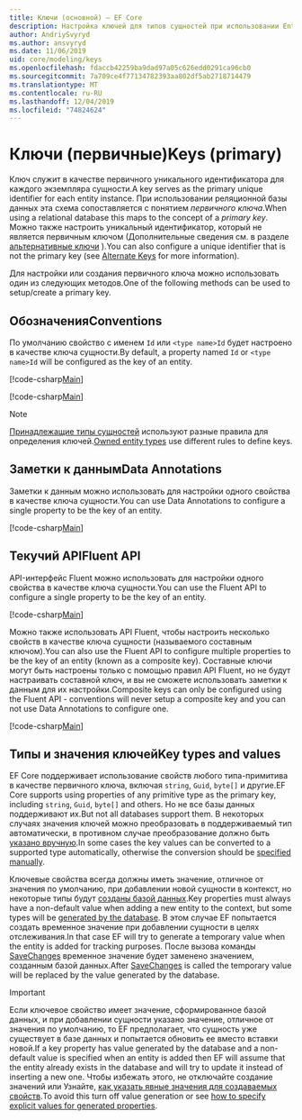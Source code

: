 ```yaml
---
title: Ключи (основной) — EF Core
description: Настройка ключей для типов сущностей при использовании Entity Framework Core
author: AndriySvyryd
ms.author: ansvyryd
ms.date: 11/06/2019
uid: core/modeling/keys
ms.openlocfilehash: fdaccb42259ba9dad97a05c626edd0291ca96cb0
ms.sourcegitcommit: 7a709ce4f77134782393aa802df5ab2718714479
ms.translationtype: MT
ms.contentlocale: ru-RU
ms.lasthandoff: 12/04/2019
ms.locfileid: "74824624"
---
```

# <a name="keys-primary"></a><span data-ttu-id="b0bf7-103">Ключи (первичные)</span><span class="sxs-lookup"><span data-stu-id="b0bf7-103">Keys (primary)</span></span>

<span data-ttu-id="b0bf7-104">Ключ служит в качестве первичного уникального идентификатора для каждого экземпляра сущности.</span><span class="sxs-lookup"><span data-stu-id="b0bf7-104">A key serves as the primary unique identifier for each entity instance.</span></span> <span data-ttu-id="b0bf7-105">При использовании реляционной базы данных эта схема сопоставляется с понятием *первичного ключа*.</span><span class="sxs-lookup"><span data-stu-id="b0bf7-105">When using a relational database this maps to the concept of a *primary key*.</span></span> <span data-ttu-id="b0bf7-106">Можно также настроить уникальный идентификатор, который не является первичным ключом (Дополнительные сведения см. в разделе [альтернативные ключи](alternate-keys.md) ).</span><span class="sxs-lookup"><span data-stu-id="b0bf7-106">You can also configure a unique identifier that is not the primary key (see [Alternate Keys](alternate-keys.md) for more information).</span></span>

<span data-ttu-id="b0bf7-107">Для настройки или создания первичного ключа можно использовать один из следующих методов.</span><span class="sxs-lookup"><span data-stu-id="b0bf7-107">One of the following methods can be used to setup/create a primary key.</span></span>

## <a name="conventions"></a><span data-ttu-id="b0bf7-108">Обозначения</span><span class="sxs-lookup"><span data-stu-id="b0bf7-108">Conventions</span></span>

<span data-ttu-id="b0bf7-109">По умолчанию свойство с именем `Id` или `<type name>Id` будет настроено в качестве ключа сущности.</span><span class="sxs-lookup"><span data-stu-id="b0bf7-109">By default, a property named `Id` or `<type name>Id` will be configured as the key of an entity.</span></span>

[!code-csharp[Main](../../../samples/core/Modeling/Conventions/KeyId.cs?name=KeyId&highlight=3)]

[!code-csharp[Main](../../../samples/core/Modeling/Conventions/KeyTypeNameId.cs?name=KeyId&highlight=3)]

> [!NOTE]
> <span data-ttu-id="b0bf7-110">[Принадлежащие типы сущностей](xref:core/modeling/owned-entities) используют разные правила для определения ключей.</span><span class="sxs-lookup"><span data-stu-id="b0bf7-110">[Owned entity types](xref:core/modeling/owned-entities) use different rules to define keys.</span></span>

## <a name="data-annotations"></a><span data-ttu-id="b0bf7-111">Заметки к данным</span><span class="sxs-lookup"><span data-stu-id="b0bf7-111">Data Annotations</span></span>

<span data-ttu-id="b0bf7-112">Заметки к данным можно использовать для настройки одного свойства в качестве ключа сущности.</span><span class="sxs-lookup"><span data-stu-id="b0bf7-112">You can use Data Annotations to configure a single property to be the key of an entity.</span></span>

[!code-csharp[Main](../../../samples/core/Modeling/DataAnnotations/KeySingle.cs?highlight=13)]

## <a name="fluent-api"></a><span data-ttu-id="b0bf7-113">Текучий API</span><span class="sxs-lookup"><span data-stu-id="b0bf7-113">Fluent API</span></span>

<span data-ttu-id="b0bf7-114">API-интерфейс Fluent можно использовать для настройки одного свойства в качестве ключа сущности.</span><span class="sxs-lookup"><span data-stu-id="b0bf7-114">You can use the Fluent API to configure a single property to be the key of an entity.</span></span>

[!code-csharp[Main](../../../samples/core/Modeling/FluentAPI/KeySingle.cs?highlight=11,12)]

<span data-ttu-id="b0bf7-115">Можно также использовать API Fluent, чтобы настроить несколько свойств в качестве ключа сущности (называемого составным ключом).</span><span class="sxs-lookup"><span data-stu-id="b0bf7-115">You can also use the Fluent API to configure multiple properties to be the key of an entity (known as a composite key).</span></span> <span data-ttu-id="b0bf7-116">Составные ключи могут быть настроены только с помощью правил API Fluent, но не будут настраивать составной ключ, и вы не сможете использовать заметки к данным для их настройки.</span><span class="sxs-lookup"><span data-stu-id="b0bf7-116">Composite keys can only be configured using the Fluent API - conventions will never setup a composite key and you can not use Data Annotations to configure one.</span></span>

[!code-csharp[Main](../../../samples/core/Modeling/FluentAPI/KeyComposite.cs?highlight=11,12)]

## <a name="key-types-and-values"></a><span data-ttu-id="b0bf7-117">Типы и значения ключей</span><span class="sxs-lookup"><span data-stu-id="b0bf7-117">Key types and values</span></span>

<span data-ttu-id="b0bf7-118">EF Core поддерживает использование свойств любого типа-примитива в качестве первичного ключа, включая `string`, `Guid`, `byte[]` и другие.</span><span class="sxs-lookup"><span data-stu-id="b0bf7-118">EF Core supports using properties of any primitive type as the primary key, including `string`, `Guid`, `byte[]` and others.</span></span> <span data-ttu-id="b0bf7-119">Но не все базы данных поддерживают их.</span><span class="sxs-lookup"><span data-stu-id="b0bf7-119">But not all databases support them.</span></span> <span data-ttu-id="b0bf7-120">В некоторых случаях значения ключей можно преобразовать в поддерживаемый тип автоматически, в противном случае преобразование должно быть [указано вручную](xref:core/modeling/value-conversions).</span><span class="sxs-lookup"><span data-stu-id="b0bf7-120">In some cases the key values can be converted to a supported type automatically, otherwise the conversion should be [specified manually](xref:core/modeling/value-conversions).</span></span>

<span data-ttu-id="b0bf7-121">Ключевые свойства всегда должны иметь значение, отличное от значения по умолчанию, при добавлении новой сущности в контекст, но некоторые типы будут [созданы базой данных](xref:core/modeling/generated-properties).</span><span class="sxs-lookup"><span data-stu-id="b0bf7-121">Key properties must always have a non-default value when adding a new entity to the context, but some types will be [generated by the database](xref:core/modeling/generated-properties).</span></span> <span data-ttu-id="b0bf7-122">В этом случае EF попытается создать временное значение при добавлении сущности в целях отслеживания.</span><span class="sxs-lookup"><span data-stu-id="b0bf7-122">In that case EF will try to generate a temporary value when the entity is added for tracking purposes.</span></span> <span data-ttu-id="b0bf7-123">После вызова команды [SaveChanges](/dotnet/api/Microsoft.EntityFrameworkCore.DbContext.SaveChanges) временное значение будет заменено значением, созданным базой данных.</span><span class="sxs-lookup"><span data-stu-id="b0bf7-123">After [SaveChanges](/dotnet/api/Microsoft.EntityFrameworkCore.DbContext.SaveChanges) is called the temporary value will be replaced by the value generated by the database.</span></span>

> [!Important]
> <span data-ttu-id="b0bf7-124">Если ключевое свойство имеет значение, сформированное базой данных, и при добавлении сущности указано значение, отличное от значения по умолчанию, то EF предполагает, что сущность уже существует в базе данных и попытается обновить ее вместо вставки новой.</span><span class="sxs-lookup"><span data-stu-id="b0bf7-124">If a key property has value generated by the database and a non-default value is specified when an entity is added then EF will assume that the entity already exists in the database and will try to update it instead of inserting a new one.</span></span> <span data-ttu-id="b0bf7-125">Чтобы избежать этого, не отключайте создание значений или Узнайте, [как указать явные значения для создаваемых свойств](../saving/explicit-values-generated-properties.md).</span><span class="sxs-lookup"><span data-stu-id="b0bf7-125">To avoid this turn off value generation or see [how to specify explicit values for generated properties](../saving/explicit-values-generated-properties.md).</span></span>